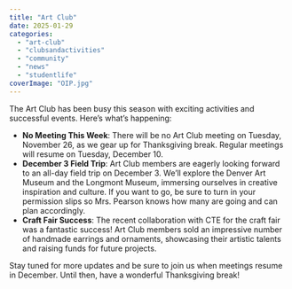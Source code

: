 ```yaml
---
title: "Art Club"
date: 2025-01-29
categories: 
  - "art-club"
  - "clubsandactivities"
  - "community"
  - "news"
  - "studentlife"
coverImage: "OIP.jpg"
---
```


The Art Club has been busy this season with exciting activities and successful events. Here’s what’s happening:

- **No Meeting This Week**: There will be no Art Club meeting on Tuesday, November 26, as we gear up for Thanksgiving break. Regular meetings will resume on Tuesday, December 10.
- **December 3 Field Trip**: Art Club members are eagerly looking forward to an all-day field trip on December 3. We’ll explore the Denver Art Museum and the Longmont Museum, immersing ourselves in creative inspiration and culture. If you want to go, be sure to turn in your permission slips so Mrs. Pearson knows how many are going and can plan accordingly.
- **Craft Fair Success**: The recent collaboration with CTE for the craft fair was a fantastic success! Art Club members sold an impressive number of handmade earrings and ornaments, showcasing their artistic talents and raising funds for future projects.

Stay tuned for more updates and be sure to join us when meetings resume in December. Until then, have a wonderful Thanksgiving break!
